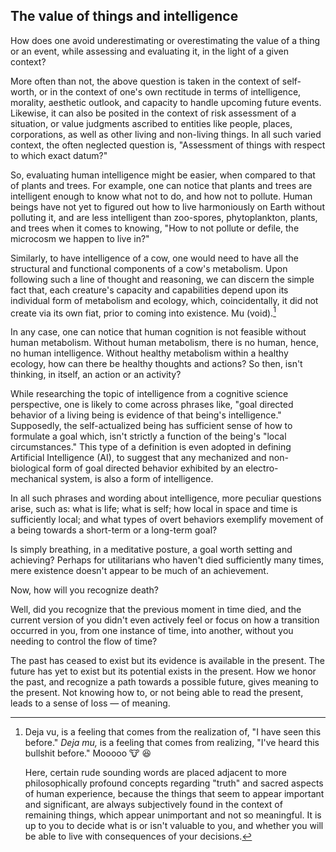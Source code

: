## The value of things and intelligence 

How does one avoid underestimating or overestimating the value of a thing or an event, while assessing and evaluating it, in the light of a given context? 

More often than not, the above question is taken in the context of self-worth, or in the context of one's own rectitude in terms of intelligence, morality, aesthetic outlook, and capacity to handle upcoming future events. Likewise, it can also be posited in the context of risk assessment of a situation, or value judgments ascribed to entities like people, places, corporations, as well as other living and non-living things. In all such varied context, the often neglected question is, "Assessment of things with respect to which exact datum?" 

So, evaluating human intelligence might be easier, when compared to that of plants and trees. For example, one can notice that plants and trees are intelligent enough to know what not to do, and how not to pollute. Human beings have not yet to figured out how to live harmoniously on Earth without polluting it, and are less intelligent than zoo-spores, phytoplankton, plants, and trees when it comes to knowing, "How to not pollute or defile, the microcosm we happen to live in?"

Similarly, to have intelligence of a cow, one would need to have all the structural and functional components of a cow's metabolism. Upon following such a line of thought and reasoning, we can discern the simple fact that, each creature's capacity and capabilities depend upon its individual form of metabolism and ecology, which, coincidentally, it did not create via its own fiat, prior to coming into existence. Mu (void).[^1] 

In any case, one can notice that human cognition is not feasible without human metabolism. Without human metabolism, there is no human, hence, no human intelligence. Without healthy metabolism within a healthy ecology, how can there be healthy thoughts and actions? So then, isn't thinking, in itself, an action or an activity? 

While researching the topic of intelligence from a cognitive science perspective, one is likely to come across phrases like, "goal directed behavior of a living being is evidence of that being's intelligence." Supposedly, the self-actualized being has sufficient sense of how to formulate a goal which, isn't strictly a function of the being's "local circumstances." This type of a definition is even adopted in defining Artificial Intelligence (AI), to suggest that any mechanized and non-biological form of goal directed behavior exhibited by an electro-mechanical system, is also a form of intelligence. 

In all such phrases and wording about intelligence, more peculiar questions arise, such as: what is life; what is self; how local in space and time is sufficiently local; and what types of overt behaviors exemplify movement of a being towards a short-term or a long-term goal? 

Is simply breathing, in a meditative posture, a goal worth setting and achieving? Perhaps for utilitarians who haven't died sufficiently many times, mere existence doesn't appear to be much of an achievement. 

Now, how will you recognize death? 

Well, did you recognize that the previous moment in time died, and the current version of you didn't even actively feel or focus on how a transition occurred in you, from one instance of time, into another, without you needing to control the flow of time? 

The past has ceased to exist but its evidence is available in the present. The future has yet to exist but its potential exists in the present. How we honor the past, and recognize a path towards a possible future, gives meaning to the present. Not knowing how to, or not being able to read the present, leads to a sense of loss — of meaning. 

[^1]: Deja vu, is a feeling that comes from the realization of, "I have seen this before." *Deja mu,* is a feeling that comes from realizing, "I've heard this bullshit before." Mooooo :cow: :laughing: 
    
    Here, certain rude sounding words are placed adjacent to more philosophically profound concepts regarding "truth" and sacred aspects of human experience, because the things that seem to appear important and significant, are always subjectively found in the context of remaining things, which appear unimportant and not so meaningful. It is up to you to decide what is or isn't valuable to you, and whether you will be able to live with consequences of your decisions.   
